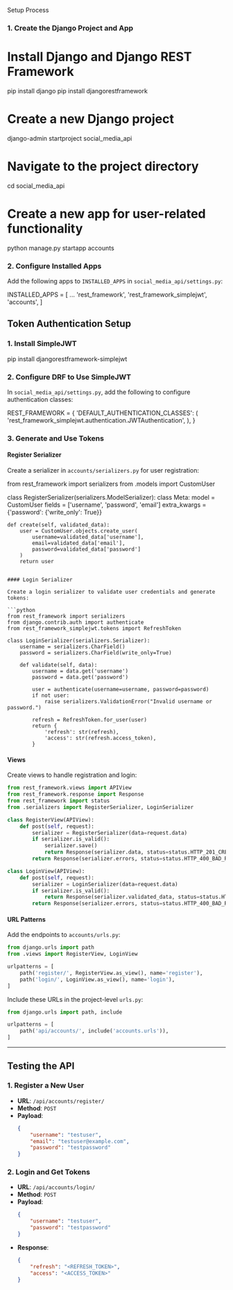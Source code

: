 Setup Process

### 1. Create the Django Project and App

# Install Django and Django REST Framework
pip install django
pip install djangorestframework 

# Create a new Django project
django-admin startproject social_media_api

# Navigate to the project directory
cd social_media_api

# Create a new app for user-related functionality
python manage.py startapp accounts

### 2. Configure Installed Apps

Add the following apps to `INSTALLED_APPS` in `social_media_api/settings.py`:

INSTALLED_APPS = [
    ...
    'rest_framework',
    'rest_framework_simplejwt',
    'accounts',
]


## Token Authentication Setup

### 1. Install SimpleJWT

pip install djangorestframework-simplejwt

### 2. Configure DRF to Use SimpleJWT

In `social_media_api/settings.py`, add the following to configure authentication classes:

REST_FRAMEWORK = {
    'DEFAULT_AUTHENTICATION_CLASSES': (
        'rest_framework_simplejwt.authentication.JWTAuthentication',
    ),
}

### 3. Generate and Use Tokens

#### Register Serializer

Create a serializer in `accounts/serializers.py` for user registration:

from rest_framework import serializers
from .models import CustomUser

class RegisterSerializer(serializers.ModelSerializer):
    class Meta:
        model = CustomUser
        fields = ['username', 'password', 'email']
        extra_kwargs = {'password': {'write_only': True}}

    def create(self, validated_data):
        user = CustomUser.objects.create_user(
            username=validated_data['username'],
            email=validated_data['email'],
            password=validated_data['password']
        )
        return user
```

#### Login Serializer

Create a login serializer to validate user credentials and generate tokens:

```python
from rest_framework import serializers
from django.contrib.auth import authenticate
from rest_framework_simplejwt.tokens import RefreshToken

class LoginSerializer(serializers.Serializer):
    username = serializers.CharField()
    password = serializers.CharField(write_only=True)

    def validate(self, data):
        username = data.get('username')
        password = data.get('password')

        user = authenticate(username=username, password=password)
        if not user:
            raise serializers.ValidationError("Invalid username or password.")

        refresh = RefreshToken.for_user(user)
        return {
            'refresh': str(refresh),
            'access': str(refresh.access_token),
        }
```

#### Views

Create views to handle registration and login:

```python
from rest_framework.views import APIView
from rest_framework.response import Response
from rest_framework import status
from .serializers import RegisterSerializer, LoginSerializer

class RegisterView(APIView):
    def post(self, request):
        serializer = RegisterSerializer(data=request.data)
        if serializer.is_valid():
            serializer.save()
            return Response(serializer.data, status=status.HTTP_201_CREATED)
        return Response(serializer.errors, status=status.HTTP_400_BAD_REQUEST)

class LoginView(APIView):
    def post(self, request):
        serializer = LoginSerializer(data=request.data)
        if serializer.is_valid():
            return Response(serializer.validated_data, status=status.HTTP_200_OK)
        return Response(serializer.errors, status=status.HTTP_400_BAD_REQUEST)
```

#### URL Patterns

Add the endpoints to `accounts/urls.py`:

```python
from django.urls import path
from .views import RegisterView, LoginView

urlpatterns = [
    path('register/', RegisterView.as_view(), name='register'),
    path('login/', LoginView.as_view(), name='login'),
]
```

Include these URLs in the project-level `urls.py`:

```python
from django.urls import path, include

urlpatterns = [
    path('api/accounts/', include('accounts.urls')),
]
```

---

## Testing the API

### 1. Register a New User

- **URL**: `/api/accounts/register/`
- **Method**: `POST`
- **Payload**:
  ```json
  {
      "username": "testuser",
      "email": "testuser@example.com",
      "password": "testpassword"
  }
  ```

### 2. Login and Get Tokens

- **URL**: `/api/accounts/login/`
- **Method**: `POST`
- **Payload**:
  ```json
  {
      "username": "testuser",
      "password": "testpassword"
  }
  ```
- **Response**:
  ```json
  {
      "refresh": "<REFRESH_TOKEN>",
      "access": "<ACCESS_TOKEN>"
  }
  ```



